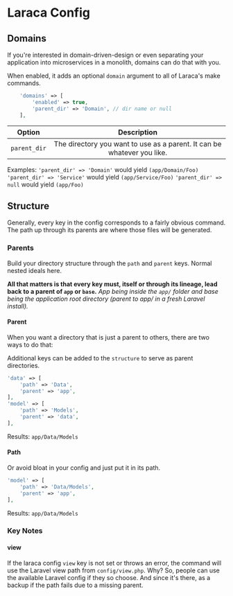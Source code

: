 # Laraca Config

## Domains

If you're interested in domain-driven-design or even separating your application into microservices in a monolith, domains can do that with you.

When enabled, it adds an optional `domain` argument to all of Laraca's make commands.

```php
    'domains' => [
        'enabled' => true,
        'parent_dir' => 'Domain', // dir name or null
    ],
```

| Option       |                               Description                               |
| ------------ | :---------------------------------------------------------------------: |
| `parent_dir` | The directory you want to use as a parent. It can be whatever you like. |

Examples:
`'parent_dir' => 'Domain'` would yield `(app/Domain/Foo)`
`'parent_dir' => 'Service'` would yield `(app/Service/Foo)`
`'parent_dir' => null` would yield `(app/Foo)`

## Structure

Generally, every key in the config corresponds to a fairly obvious command. The path up through its parents are where those files will be generated.

### Parents

Build your directory structure through the `path` and `parent` keys. Normal nested ideals here.

**All that matters is that every key must, itself or through its lineage, lead back to a parent of `app` or `base`.**
_App being inside the `app/` folder and base being the application root directory (parent to app/ in a fresh Laravel install)._

#### Parent

When you want a directory that is just a parent to others, there are two ways to do that:

Additional keys can be added to the `structure` to serve as parent directories.

```php
'data' => [
    'path' => 'Data',
    'parent' => 'app',
],
'model' => [
    'path' => 'Models',
    'parent' => 'data',
],
```

Results: `app/Data/Models`

#### Path

Or avoid bloat in your config and just put it in its path.

```php
'model' => [
    'path' => 'Data/Models',
    'parent' => 'app',
],
```

Results: `app/Data/Models`

### Key Notes

#### view

If the laraca config `view` key is not set or throws an error, the command will use the Laravel view path from `config/view.php`.
Why? So, people can use the available Laravel config if they so choose. And since it's there, as a backup if the path fails due to a missing parent.
